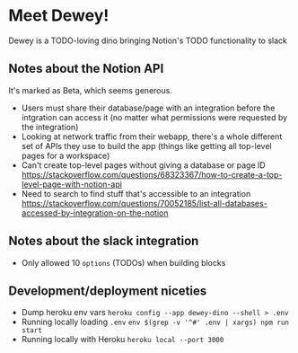 # Meet Dewey!

Dewey is a TODO-loving dino bringing Notion's TODO functionality to slack

## Notes about the Notion API

It's marked as Beta, which seems generous.

- Users must share their database/page with an integration before the intgration can access it (no matter what permissions were requested by the integration)
- Looking at network traffic from their webapp, there's a whole different set of APIs they use to build the app (things like getting all top-level pages for a workspace)
- Can't create top-level pages without giving a database or page ID https://stackoverflow.com/questions/68323367/how-to-create-a-top-level-page-with-notion-api
- Need to search to find stuff that's accessible to an integration https://stackoverflow.com/questions/70052185/list-all-databases-accessed-by-integration-on-the-notion

## Notes about the slack integration

- Only allowed 10 `options` (TODOs) when building blocks

## Development/deployment niceties

- Dump heroku env vars `heroku config --app dewey-dino --shell > .env`
- Running locally loading `.env` `env $(grep -v '^#' .env | xargs) npm run start`
- Running locally with Heroku `heroku local --port 3000`
